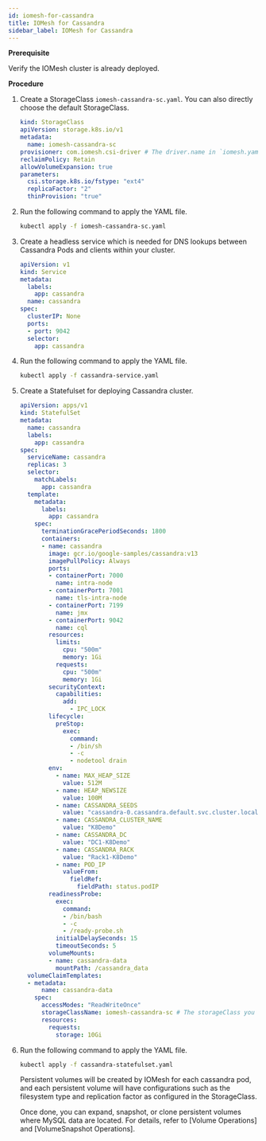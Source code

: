 ```yaml
---
id: iomesh-for-cassandra
title: IOMesh for Cassandra
sidebar_label: IOMesh for Cassandra
---
```


**Prerequisite**

Verify the IOMesh cluster is already deployed.

**Procedure**
1. Create a StorageClass `iomesh-cassandra-sc.yaml`. You can also directly choose the default StorageClass.

    ```yaml
    kind: StorageClass
    apiVersion: storage.k8s.io/v1
    metadata:
      name: iomesh-cassandra-sc
    provisioner: com.iomesh.csi-driver # The driver.name in `iomesh.yaml` during installation.
    reclaimPolicy: Retain
    allowVolumeExpansion: true
    parameters:
      csi.storage.k8s.io/fstype: "ext4"
      replicaFactor: "2"
      thinProvision: "true"
    ```

2. Run the following command to apply the YAML file.

    ```bash
    kubectl apply -f iomesh-cassandra-sc.yaml
    ```
3. Create a headless service which is needed for DNS lookups between Cassandra Pods and clients within your cluster.
    ```yaml
    apiVersion: v1
    kind: Service
    metadata:
      labels:
        app: cassandra
      name: cassandra
    spec:
      clusterIP: None
      ports:
      - port: 9042
      selector:
        app: cassandra
    ```

4. Run the following command to apply the YAML file.

    ```bash
    kubectl apply -f cassandra-service.yaml
    ```
5. Create a Statefulset for deploying Cassandra cluster.

    ```yaml
    apiVersion: apps/v1
    kind: StatefulSet
    metadata:
      name: cassandra
      labels:
        app: cassandra
    spec:
      serviceName: cassandra
      replicas: 3
      selector:
        matchLabels:
          app: cassandra
      template:
        metadata:
          labels:
            app: cassandra
        spec:
          terminationGracePeriodSeconds: 1800
          containers:
          - name: cassandra
            image: gcr.io/google-samples/cassandra:v13
            imagePullPolicy: Always
            ports:
            - containerPort: 7000
              name: intra-node
            - containerPort: 7001
              name: tls-intra-node
            - containerPort: 7199
              name: jmx
            - containerPort: 9042
              name: cql
            resources:
              limits:
                cpu: "500m"
                memory: 1Gi
              requests:
                cpu: "500m"
                memory: 1Gi
            securityContext:
              capabilities:
                add:
                  - IPC_LOCK
            lifecycle:
              preStop:
                exec:
                  command:
                  - /bin/sh
                  - -c
                  - nodetool drain
            env:
              - name: MAX_HEAP_SIZE
                value: 512M
              - name: HEAP_NEWSIZE
                value: 100M
              - name: CASSANDRA_SEEDS
                value: "cassandra-0.cassandra.default.svc.cluster.local"
              - name: CASSANDRA_CLUSTER_NAME
                value: "K8Demo"
              - name: CASSANDRA_DC
                value: "DC1-K8Demo"
              - name: CASSANDRA_RACK
                value: "Rack1-K8Demo"
              - name: POD_IP
                valueFrom:
                  fieldRef:
                    fieldPath: status.podIP
            readinessProbe:
              exec:
                command:
                - /bin/bash
                - -c
                - /ready-probe.sh
              initialDelaySeconds: 15
              timeoutSeconds: 5
            volumeMounts:
            - name: cassandra-data
              mountPath: /cassandra_data
      volumeClaimTemplates:
      - metadata:
          name: cassandra-data
        spec:
          accessModes: "ReadWriteOnce"
          storageClassName: iomesh-cassandra-sc # The storageClass you created in the first step.
          resources:
            requests:
              storage: 10Gi
    ```

6. Run the following command to apply the YAML file.


    ```bash
    kubectl apply -f cassandra-statefulset.yaml
    ```

    Persistent volumes will be created by IOMesh for each cassandra pod, and each persistent volume will have configurations such as the filesystem type and replication factor as configured in the StorageClass.

    Once done, you can expand, snapshot, or clone persistent volumes where MySQL data are located. For details, refer to [Volume Operations] and [VolumeSnapshot Operations].

